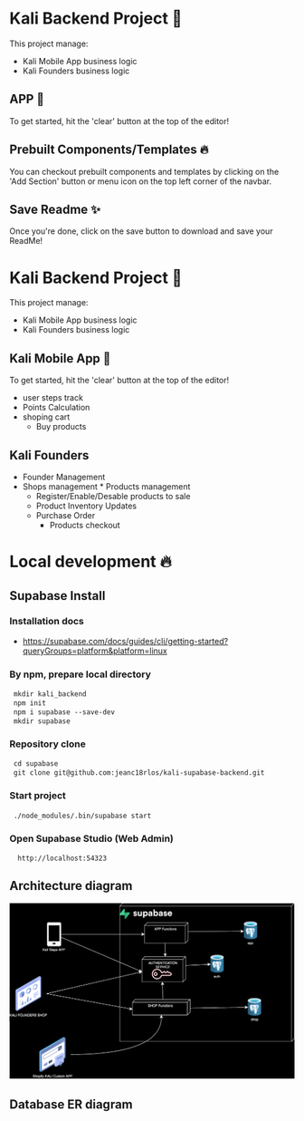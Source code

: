 
  # Kali Backend Project 📝  
  
  This project manage:
  * Kali Mobile App business logic
  * Kali Founders business logic
  
  ## APP  🚀  
  To get started, hit the 'clear' button at the top of the editor!  
  
  ## Prebuilt Components/Templates 🔥  
  You can checkout prebuilt components and templates by clicking on the 'Add Section' button or menu icon
  on the top left corner of the navbar.
      
  ## Save Readme ✨  
  Once you're done, click on the save button to download and save your ReadMe!
  
  # Kali Backend Project 📝  
  
  This project manage:
  * Kali Mobile App business logic
  * Kali Founders business logic
  
  ## Kali Mobile App  🚀  
  To get started, hit the 'clear' button at the top of the editor!  
  * user steps track
  * Points Calculation
  * shoping cart
    * Buy products

  
  ## Kali Founders
  * Founder Management
   * Shops management
    * Products management
      * Register/Enable/Desable products to sale
      * Product Inventory Updates
      * Purchase Order
        * Products checkout

  # Local development 🔥
  
  ## Supabase Install
  
  ### Installation docs
  
  * https://supabase.com/docs/guides/cli/getting-started?queryGroups=platform&platform=linux

  ### By npm, prepare local directory

  ```
   mkdir kali_backend
   npm init
   npm i supabase --save-dev
   mkdir supabase
  ```
  
  ### Repository clone
  ```
   cd supabase
   git clone git@github.com:jeanc18rlos/kali-supabase-backend.git
  ```
  
  ### Start project
  ```
   ./node_modules/.bin/supabase start
  ```

  ### Open Supabase Studio (Web Admin)
  ```
    http://localhost:54323
  ```

  
  
## Architecture diagram
![](./docs/kali-backend-architecture.drawio.svg)  

 ## Database ER diagram
![]()  
